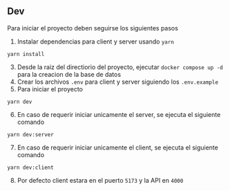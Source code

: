 ## Dev

Para iniciar el proyecto deben seguirse los siguientes pasos

1. Instalar dependencias para client y server usando `yarn`

```
yarn install
```

3. Desde la raiz del directiorio del proyecto, ejecutar `docker compose up -d` para la creacion de la base de datos
4. Crear los archivos `.env` para client y server siguiendo los `.env.example`
5. Para iniciar el proyecto

```
yarn dev
```

6. En caso de requerir iniciar unicamente el server, se ejecuta el siguiente comando

```
yarn dev:server
```

7. En caso de requerir iniciar unicamente el client, se ejecuta el siguiente comando

```
yarn dev:client
```

8. Por defecto client estara en el puerto `5173` y la API en `4000`
